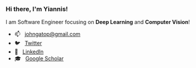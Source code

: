 ### Hi there, I'm Yiannis!

I am Software Engineer focusing on **Deep Learning** and **Computer Vision**!

- 📫  &nbsp; <johngatop@gmail.com>
- 🐦  &nbsp; [Twitter](https://twitter.com/JohnGatop)
- 💼  &nbsp; [LinkedIn](https://www.linkedin.com/in/ioannis-gatopoulos-296625126/)
- 🎓  &nbsp; [Google Scholar](https://scholar.google.com/citations?user=Tb0yDfkAAAAJ&hl=en)


<!--
**ioangatop/ioangatop** is a ✨ _special_ ✨ repository because its `README.md` (this file) appears on your GitHub profile.

Here are some ideas to get you started:

- 🔭 I’m currently working on ...
- 🌱 I’m currently learning ...
- 👯 I’m looking to collaborate on ...
- 🤔 I’m looking for help with ...
- 💬 Ask me about ...
- 📫 How to reach me: ...
- 😄 Pronouns: ...
- ⚡ Fun fact: ...
-->
